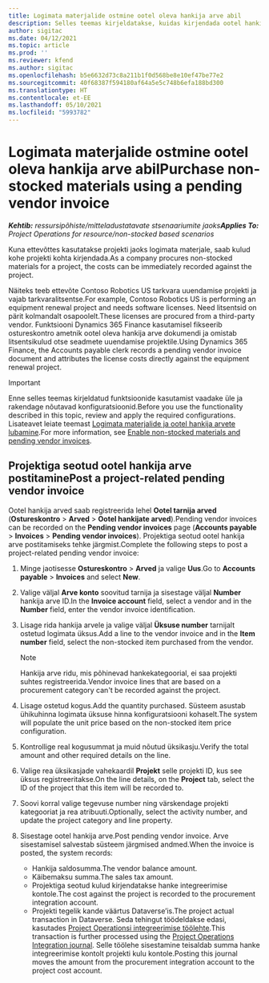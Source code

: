```yaml
---
title: Logimata materjalide ostmine ootel oleva hankija arve abil
description: Selles teemas kirjeldatakse, kuidas kirjendada ootel hankija arveid.
author: sigitac
ms.date: 04/12/2021
ms.topic: article
ms.prod: ''
ms.reviewer: kfend
ms.author: sigitac
ms.openlocfilehash: b5e6632d73c8a211b1f0d568be8e10ef47be77e2
ms.sourcegitcommit: 40f68387f594180af64a5e5c748b6efa188bd300
ms.translationtype: HT
ms.contentlocale: et-EE
ms.lasthandoff: 05/10/2021
ms.locfileid: "5993782"
---
```

# <a name="purchase-non-stocked-materials-using-a-pending-vendor-invoice"></a><span data-ttu-id="a01df-103">Logimata materjalide ostmine ootel oleva hankija arve abil</span><span class="sxs-lookup"><span data-stu-id="a01df-103">Purchase non-stocked materials using a pending vendor invoice</span></span>

<span data-ttu-id="a01df-104">_**Kehtib:** ressursipõhiste/mitteladustatavate stsenaariumite jaoks_</span><span class="sxs-lookup"><span data-stu-id="a01df-104">_**Applies To:** Project Operations for resource/non-stocked based scenarios_</span></span>

<span data-ttu-id="a01df-105">Kuna ettevõttes kasutatakse projekti jaoks logimata materjale, saab kulud kohe projekti kohta kirjendada.</span><span class="sxs-lookup"><span data-stu-id="a01df-105">As a company procures non-stocked materials for a project, the costs can be immediately recorded against the project.</span></span> 

<span data-ttu-id="a01df-106">Näiteks teeb ettevõte Contoso Robotics US tarkvara uuendamise projekti ja vajab tarkvaralitsentse.</span><span class="sxs-lookup"><span data-stu-id="a01df-106">For example, Contoso Robotics US is performing an equipment renewal project and needs software licenses.</span></span> <span data-ttu-id="a01df-107">Need litsentsid on pärit kolmandalt osapoolelt.</span><span class="sxs-lookup"><span data-stu-id="a01df-107">These licenses are procured from a third-party vendor.</span></span>  <span data-ttu-id="a01df-108">Funktsiooni Dynamics 365 Finance kasutamisel fikseerib ostureskontro ametnik ootel oleva hankija arve dokumendi ja omistab litsentsikulud otse seadmete uuendamise projektile.</span><span class="sxs-lookup"><span data-stu-id="a01df-108">Using Dynamics 365 Finance, the Accounts payable clerk records a pending vendor invoice document and attributes the license costs directly against the equipment renewal project.</span></span> 

> [!IMPORTANT]
> <span data-ttu-id="a01df-109">Enne selles teemas kirjeldatud funktsioonide kasutamist vaadake üle ja rakendage nõutavad konfiguratsioonid.</span><span class="sxs-lookup"><span data-stu-id="a01df-109">Before you use the functionality described in this topic, review and apply the required configurations.</span></span> <span data-ttu-id="a01df-110">Lisateavet leiate teemast [Logimata materjalide ja ootel hankija arvete lubamine](configure-materials-nonstocked.md).</span><span class="sxs-lookup"><span data-stu-id="a01df-110">For more information, see [Enable non-stocked materials and pending vendor invoices](configure-materials-nonstocked.md).</span></span> 

## <a name="post-a-project-related-pending-vendor-invoice"></a><span data-ttu-id="a01df-111">Projektiga seotud ootel hankija arve postitamine</span><span class="sxs-lookup"><span data-stu-id="a01df-111">Post a project-related pending vendor invoice</span></span> 

<span data-ttu-id="a01df-112">Ootel hankija arved saab registreerida lehel **Ootel tarnija arved** (**Ostureskontro** > **Arved** > **Ootel hankijate arved**).</span><span class="sxs-lookup"><span data-stu-id="a01df-112">Pending vendor invoices can be recorded on the **Pending vendor invoices** page (**Accounts payable** > **Invoices** > **Pending vendor invoices**).</span></span> <span data-ttu-id="a01df-113">Projektiga seotud ootel hankija arve postitamiseks tehke järgmist.</span><span class="sxs-lookup"><span data-stu-id="a01df-113">Complete the following steps to post a project-related pending vendor invoice:</span></span>

1. <span data-ttu-id="a01df-114">Minge jaotisesse **Ostureskontro** > **Arved** ja valige **Uus**.</span><span class="sxs-lookup"><span data-stu-id="a01df-114">Go to **Accounts payable** > **Invoices** and select **New**.</span></span> 
2. <span data-ttu-id="a01df-115">Valige väljal **Arve konto** soovitud tarnija ja sisestage väljal **Number** hankija arve ID.</span><span class="sxs-lookup"><span data-stu-id="a01df-115">In the **Invoice account** field, select a vendor and in the **Number** field, enter the vendor invoice identification.</span></span>
3. <span data-ttu-id="a01df-116">Lisage rida hankija arvele ja valige väljal **Üksuse number** tarnijalt ostetud logimata üksus.</span><span class="sxs-lookup"><span data-stu-id="a01df-116">Add a line to the vendor invoice and in the **Item number** field, select the non-stocked item purchased from the vendor.</span></span> 

    > [!NOTE]
    > <span data-ttu-id="a01df-117">Hankija arve ridu, mis põhinevad hankekategoorial, ei saa projekti suhtes registreerida.</span><span class="sxs-lookup"><span data-stu-id="a01df-117">Vendor invoice lines that are based on a procurement category can't be recorded against the project.</span></span> 
    
5. <span data-ttu-id="a01df-118">Lisage ostetud kogus.</span><span class="sxs-lookup"><span data-stu-id="a01df-118">Add the quantity purchased.</span></span> <span data-ttu-id="a01df-119">Süsteem asustab ühikuhinna logimata üksuse hinna konfiguratsiooni kohaselt.</span><span class="sxs-lookup"><span data-stu-id="a01df-119">The system will populate the unit price based on the non-stocked item price configuration.</span></span> 
6. <span data-ttu-id="a01df-120">Kontrollige real kogusummat ja muid nõutud üksikasju.</span><span class="sxs-lookup"><span data-stu-id="a01df-120">Verify the total amount and other required details on the line.</span></span>
7. <span data-ttu-id="a01df-121">Valige rea üksikasjade vahekaardil **Projekt** selle projekti ID, kus see üksus registreeritakse.</span><span class="sxs-lookup"><span data-stu-id="a01df-121">On the line details, on the **Project** tab, select the ID of the project that this item will be recorded to.</span></span>
8. <span data-ttu-id="a01df-122">Soovi korral valige tegevuse number ning värskendage projekti kategooriat ja rea atribuuti.</span><span class="sxs-lookup"><span data-stu-id="a01df-122">Optionally, select the activity number, and update the project category and line property.</span></span>
9. <span data-ttu-id="a01df-123">Sisestage ootel hankija arve.</span><span class="sxs-lookup"><span data-stu-id="a01df-123">Post pending vendor invoice.</span></span> <span data-ttu-id="a01df-124">Arve sisestamisel salvestab süsteem järgmised andmed.</span><span class="sxs-lookup"><span data-stu-id="a01df-124">When the invoice is posted, the system records:</span></span>
    
    - <span data-ttu-id="a01df-125">Hankija saldosumma.</span><span class="sxs-lookup"><span data-stu-id="a01df-125">The vendor balance amount.</span></span>
    - <span data-ttu-id="a01df-126">Käibemaksu summa.</span><span class="sxs-lookup"><span data-stu-id="a01df-126">The sales tax amount.</span></span>
    - <span data-ttu-id="a01df-127">Projektiga seotud kulud kirjendatakse hanke integreerimise kontole.</span><span class="sxs-lookup"><span data-stu-id="a01df-127">The cost against the project is recorded to the procurement integration account.</span></span>
    - <span data-ttu-id="a01df-128">Projekti tegelik kande väärtus Dataverse’is.</span><span class="sxs-lookup"><span data-stu-id="a01df-128">The project actual transaction in Dataverse.</span></span> <span data-ttu-id="a01df-129">Seda tehingut töödeldakse edasi, kasutades [Project Operationsi integreerimise töölehte](../project-accounting/project-operations-integration-journal.md).</span><span class="sxs-lookup"><span data-stu-id="a01df-129">This transaction is further processed using the [Project Operations Integration journal](../project-accounting/project-operations-integration-journal.md).</span></span> <span data-ttu-id="a01df-130">Selle töölehe sisestamine teisaldab summa hanke integreerimise kontolt projekti kulu kontole.</span><span class="sxs-lookup"><span data-stu-id="a01df-130">Posting this journal moves the amount from the procurement integration account to the project cost account.</span></span>
